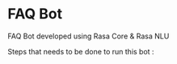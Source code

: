 # FAQ Bot
FAQ Bot developed using Rasa Core  & Rasa NLU

Steps that needs to be done to run this bot : 



